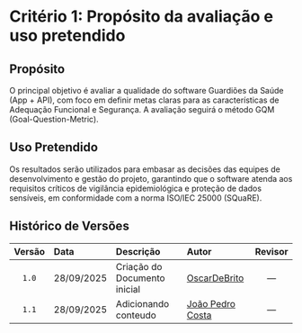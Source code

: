 # Critério 1: Propósito da avaliação e uso pretendido

## Propósito
O principal objetivo é avaliar a qualidade do software Guardiões da Saúde (App + API), com foco em definir metas claras para as características de Adequação Funcional e Segurança. A avaliação seguirá o método GQM (Goal-Question-Metric).

## Uso Pretendido
Os resultados serão utilizados para embasar as decisões das equipes de desenvolvimento e gestão do projeto, garantindo que o software atenda aos requisitos críticos de vigilância epidemiológica e proteção de dados sensíveis, em conformidade com a norma ISO/IEC 25000 (SQuaRE).

## Histórico de Versões

| Versão | Data       | Descrição                                                   | Autor | Revisor |
|:------:|:----------|:------------------------------------------------------------|:-----|:-------:|
| `1.0`  | 28/09/2025 | Criação do Documento inicial                                | [OscarDeBrito](https://github.com/OscarDeBrito) | — |
| `1.1`  | 28/09/2025 | Adicionando conteudo | [João Pedro Costa](https://github.com/johnaopedro) | — |